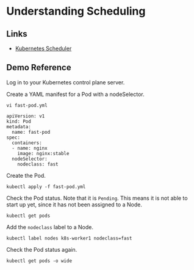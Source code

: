 # Understanding Scheduling

## Links
- [Kubernetes Scheduler](https://kubernetes.io/docs/concepts/scheduling-eviction/kube-scheduler/)

## Demo Reference
Log in to your Kubernetes control plane server.

Create a YAML manifest for a Pod with a nodeSelector.

```
vi fast-pod.yml
```

```
apiVersion: v1
kind: Pod
metadata:
  name: fast-pod
spec:
  containers:
  - name: nginx
    image: nginx:stable
  nodeSelector:
    nodeclass: fast
```

Create the Pod.

```
kubectl apply -f fast-pod.yml
```

Check the Pod status. Note that it is `Pending`. This means it is not able to start up yet, since it has not been assigned to a Node.

```
kubectl get pods
```

Add the `nodeclass` label to a Node.

```
kubectl label nodes k8s-worker1 nodeclass=fast
```

Check the Pod status again.

```
kubectl get pods -o wide
```

